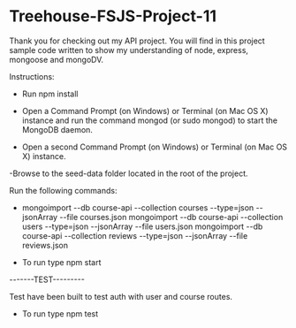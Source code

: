 # Treehouse-FSJS-Project-11

Thank you for checking out my API project. You will find in this project sample code written to show my understanding of node, express, mongoose and mongoDV.

Instructions:

- Run npm install

- Open a Command Prompt (on Windows) or Terminal (on Mac OS X) instance and run the command mongod (or sudo mongod) to start the MongoDB daemon.

- Open a second Command Prompt (on Windows) or Terminal (on Mac OS X) instance.

-Browse to the seed-data folder located in the root of the project.

Run the following commands:

- mongoimport --db course-api --collection courses --type=json --jsonArray --file courses.json
  mongoimport --db course-api --collection users --type=json --jsonArray --file users.json
  mongoimport --db course-api --collection reviews --type=json --jsonArray --file reviews.json

* To run type npm start

-------TEST---------

Test have been built to test auth with user and course routes.

- To run type npm test
